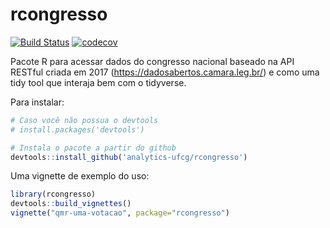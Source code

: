 # rcongresso

[![Build Status](https://travis-ci.org/analytics-ufcg/rcongresso.svg?branch=master)](https://travis-ci.org/analytics-ufcg/rcongresso)
[![codecov](https://codecov.io/gh/analytics-ufcg/rcongresso/branch/master/graph/badge.svg)](https://codecov.io/gh/analytics-ufcg/rcongresso)

Pacote R para acessar dados do congresso nacional baseado na API RESTful criada em 2017 (https://dadosabertos.camara.leg.br/) e como uma tidy tool que interaja bem com o tidyverse.

Para instalar:

```R
# Caso você não possua o devtools
# install.packages('devtools')

# Instala o pacote a partir do github
devtools::install_github('analytics-ufcg/rcongresso')
```

Uma vignette de exemplo do uso:

```R
library(rcongresso)
devtools::build_vignettes()
vignette("qmr-uma-votacao", package="rcongresso")
```
